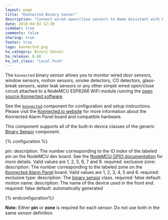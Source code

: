 ```yaml
---
layout: page
title: "Konnected Binary Sensor"
description: "Connect wired open/close sensors to Home Assistant with Konnected and a NodeMCU ESP8266"
date: 2018-04-03 12:30
sidebar: true
comments: false
sharing: true
footer: true
logo: konnected.png
ha_category: Binary Sensor
ha_release: 0.68
ha_iot_class: "Local Push"
---
```


The `konnected` binary sensor allows you to monitor wired door sensors, window sensors, motion sensors, smoke detectors,
CO detectors, glass-break sensors, water leak sensors or any other simple wired open/close circuit attached to a
NodeMCU ESP8266 WiFi module running the [open source Konnected software](https://github.com/konnected-io/konnected-security).

See the [`konnected`](/components/konnected/) component for configuration and setup instructions. Please visit the 
[Konnected.io website](https://konnected.io) for more information about the Konnected Alarm Panel board and compatible
hardware. 

This component supports all of the built-in device classes of the generic [Binary Sensor](/components/binary_sensor/)
component.

{% configuration %}

pin:
  description: The number corresponding to the _IO index_ of the labeled pin on the NodeMCU dev board. See the [NodeMCU GPIO documentation](https://nodemcu.readthedocs.io/en/master/en/modules/gpio/) for more details. Valid values are 1, 2, 5, 6, 7 and 9. 
  required: exclusive
zone:
  description: The number corresponding to the labeled zone on the [Konnected Alarm Panel](https://konnected.io) board. Valid values are 1, 2, 3, 4, 5 and 6.
  required: exclusive
type:
  description: The [binary sensor](/components/binary_sensor/) class.
  required: false 
  default: motion
name: 
  description: The name of the device used in the front end.
  required: false
  default: automatically generated

{% endconfiguration%}

**Note:** Either **pin** or **zone** is required for each sensor. Do not use both in the same sensor definition.